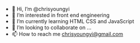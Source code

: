 - 👋 Hi, I’m @chrisyoungyi
- 👀 I’m interested in front end engineering
- 🌱 I’m currently learning HTML CSS and JavaScript
- 💞️ I’m looking to collaborate on ...
- 📫 How to reach me chrisyoungyi@gmail.com

<!---
chrisyoungyi/chrisyoungyi is a ✨ special ✨ repository because its `README.md` (this file) appears on your GitHub profile.
You can click the Preview link to take a look at your changes.
--->
